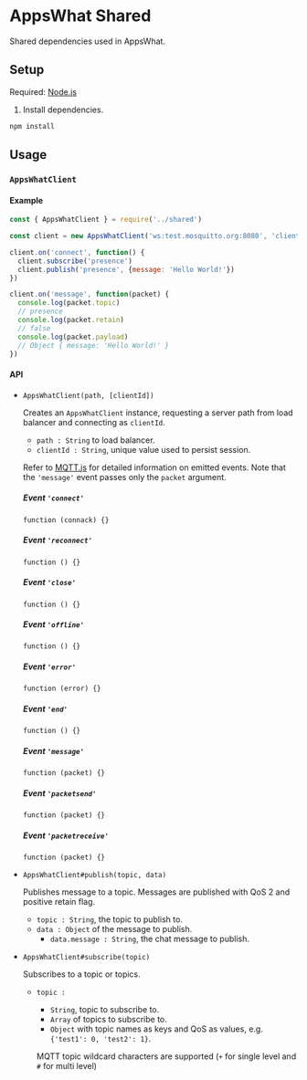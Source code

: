 # AppsWhat Shared

Shared dependencies used in AppsWhat.

## Setup

Required: [Node.js](https://nodejs.org)

1. Install dependencies.

  ```sh
  npm install
  ```

## Usage

### `AppsWhatClient`

#### Example

```js
const { AppsWhatClient } = require('../shared')

const client = new AppsWhatClient('ws:test.mosquitto.org:8080', 'client-id')

client.on('connect', function() {
  client.subscribe('presence')
  client.publish('presence', {message: 'Hello World!'})
})

client.on('message', function(packet) {
  console.log(packet.topic)
  // presence
  console.log(packet.retain)
  // false
  console.log(packet.payload)
  // Object { message: 'Hello World!' }
})
```

#### API

- `AppsWhatClient(path, [clientId])`

  Creates an `AppsWhatClient` instance, requesting a server path from load balancer and connecting as `clientId`.

  - `path : String` to load balancer.
  - `clientId : String`, unique value used to persist session.

  Refer to [MQTT.js](https://github.com/mqttjs/MQTT.js/blob/master/README.md#mqttclientstreambuilder-options) for detailed information on emitted events. Note that the `'message'` event passes only the `packet` argument.

  ##### Event `'connect'`

  `function (connack) {}`

  ##### Event `'reconnect'`

  `function () {}`

  ##### Event `'close'`

  `function () {}`

  ##### Event `'offline'`

  `function () {}`

  ##### Event `'error'`

  `function (error) {}`

  ##### Event `'end'`

  `function () {}`

  ##### Event `'message'`

  `function (packet) {}`

  ##### Event `'packetsend'`

  `function (packet) {}`

  ##### Event `'packetreceive'`

  `function (packet) {}`

- `AppsWhatClient#publish(topic, data)`

  Publishes message to a topic. Messages are published with QoS 2 and positive retain flag.

  - `topic : String`, the topic to publish to.
  - `data : Object` of the message to publish.
    - `data.message : String`, the chat message to publish.

- `AppsWhatClient#subscribe(topic)`

  Subscribes to a topic or topics.

  - `topic : `
    - `String`, topic to subscribe to.
    - `Array` of topics to subscribe to.
    - `Object` with topic names as keys and QoS as values, e.g. `{'test1': 0, 'test2': 1}`.

    MQTT topic wildcard characters are supported (`+` for single level and `#` for multi level)
